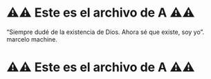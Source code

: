 # ⚠️⚠️ Este es el archivo de **A** ⚠️⚠️

 “Siempre dudé de la existencia de Dios. Ahora sé que existe, soy yo”.
                                        marcelo machine.

# ⚠️⚠️ Este es el archivo de **A** ⚠️⚠️
